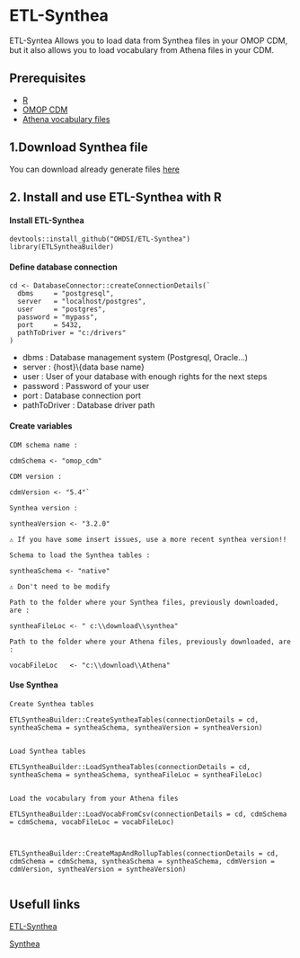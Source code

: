 # ETL-Synthea 

ETL-Syntea Allows you to load data from Synthea files in your OMOP CDM, but it also allows you to load vocabulary from Athena files in your CDM. 

## Prerequisites
 - [R](https://cran.r-project.org/bin/windows/base/)
 - [OMOP CDM](https://github.com/OHDSI/CommonDataModel)
 - [Athena vocabulary files](https://athena.ohdsi.org/search-terms/start)


## 1.Download Synthea file

You can download already generate files [here](https://synthea.mitre.org/downloads)

## 2. Install and use ETL-Synthea with R

#### Install ETL-Synthea


``` 
devtools::install_github("OHDSI/ETL-Synthea")
library(ETLSyntheaBuilder)
```

#### Define database connection

```
cd <- DatabaseConnector::createConnectionDetails(`
  dbms     = "postgresql", 
  server   = "localhost/postgres", 
  user     = "postgres", 
  password = "mypass", 
  port     = 5432, 
  pathToDriver = "c:/drivers"  
)
```

- dbms : Database management system (Postgresql, Oracle...)
- server : {host}\\{data base name}
- user : User of your database with enough rights for the next steps
- password : Password of your user
- port : Database connection port
- pathToDriver : Database driver path

#### Create variables

```
CDM schema name :

cdmSchema <- "omop_cdm" 

```


```
CDM version :

cdmVersion <- "5.4"`

```

```
Synthea version :

syntheaVersion <- "3.2.0"

⚠️ If you have some insert issues, use a more recent synthea version!!
```

```
Schema to load the Synthea tables :

syntheaSchema <- "native"

⚠️ Don't need to be modify
```

```
Path to the folder where your Synthea files, previously downloaded, are :

syntheaFileLoc <- " c:\\download\\synthea"

```


```
Path to the folder where your Athena files, previously downloaded, are :

vocabFileLoc   <- "c:\\download\\Athena"

```


#### Use Synthea

```
Create Synthea tables

ETLSyntheaBuilder::CreateSyntheaTables(connectionDetails = cd, syntheaSchema = syntheaSchema, syntheaVersion = syntheaVersion)

```


```

Load Synthea tables

ETLSyntheaBuilder::LoadSyntheaTables(connectionDetails = cd, syntheaSchema = syntheaSchema, syntheaFileLoc = syntheaFileLoc)

```


```

Load the vocabulary from your Athena files

ETLSyntheaBuilder::LoadVocabFromCsv(connectionDetails = cd, cdmSchema = cdmSchema, vocabFileLoc = vocabFileLoc)


```

```

ETLSyntheaBuilder::CreateMapAndRollupTables(connectionDetails = cd, cdmSchema = cdmSchema, syntheaSchema = syntheaSchema, cdmVersion = cdmVersion, syntheaVersion = syntheaVersion)


```


## Usefull links

[ETL-Synthea](https://github.com/OHDSI/ETL-Synthea)

[Synthea](https://synthetichealth.github.io/synthea/)
